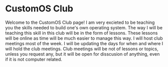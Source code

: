 # CustomOS Club
Welcome to the CustomOS Club page! I am very excieted to be teaching you the skills needed to build one's own operating system. The way I will be teaching this skill in this club will be in the form of lessons. These lessons will be online as time will be much easier to manage this way. I will host club meetings most of the week. I will be updating the days for when and where I will hold the club meetings. Club meetings will be not of lessons or topics, unless you request any, but it will be open for disscusion of anything, even if it is not computer related. 
